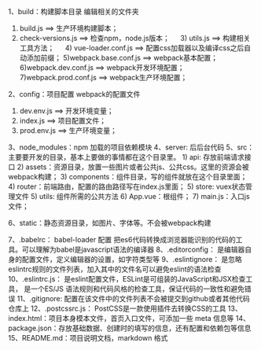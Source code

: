 1、build：构建脚本目录 编辑相关的文件夹
   1) build.js   ==>  生产环境构建脚本；
   2) check-versions.js   ==>  检查npm，node.js版本；
　 3) utils.js   ==>  构建相关工具方法；
　 4) vue-loader.conf.js   ==>  配置css加载器以及编译css之后自动添加前缀；
   5)webpack.base.conf.js   ==>  webpack基本配置；
   6)webpack.dev.conf.js   ==>  webpack开发环境配置；
   7)webpack.prod.conf.js   ==>  webpack生产环境配置；

2、config：项目配置 webpack的配置文件
   1) dev.env.js   ==>  开发环境变量；
   2) index.js   ==>  项目配置文件；
   3) prod.env.js   ==>  生产环境变量；

3、node_modules：npm 加载的项目依赖模块
4、server: 后后台代码
5、src：主要要开发的目录，基本上要做的事情都在这个目录里。
    1) api: 存放前端请求接口
    2) assets：资源目录，放置一些图片或者公共js、公共css。这里的资源会被webpack构建；
    3) components：组件目录，写的组件就放在这个目录里面；
    4) router：前端路由，配置的路由路径写在index.js里面；
    5) store: vuex状态管理文件
    5) utils: 组件所需的公共方法
    6) App.vue：根组件；
    7) main.js：入口js文件；

6、static：静态资源目录，如图片、字体等。不会被webpack构建

7、.babelrc：  babel-loader 配置 把es6代码转换成浏览器能识别的代码的工具。可以理解为babel是javascript语法的编译器
8、.editorconfig： 是编辑器自身的配置文件，定义编辑器的设置，如字符类型等
9、.eslintignore： 是忽略eslintrc规则的文件列表，加入其中的文件名可以避免eslint的语法检查
10、.eslintrc.js： 是eslint配置文件，ESLint是可组装的JavaScript和JSX检查工具， 是一个ES/JS 语法规则和代码风格的检查工具，保证代码的一致性和避免错误
11、.gitignore: 配置在该文件中的文件列表不会被提交到github或者其他代码仓库上
12、.postcssrc.js： PostCSS是一款使用插件去转换CSS的工具
13、index.html：项目本身模本文件，首页入口文件，可添加一些 meta 信息等
14、package.json：存放基础数据、创建时的填写的信息，还有配置和依赖包等信息
15、README.md：项目说明文档，markdown 格式